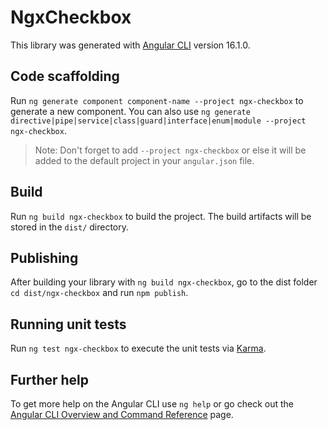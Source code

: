 # NgxCheckbox

This library was generated with [Angular CLI](https://github.com/angular/angular-cli) version 16.1.0.

## Code scaffolding

Run `ng generate component component-name --project ngx-checkbox` to generate a new component. You can also use `ng generate directive|pipe|service|class|guard|interface|enum|module --project ngx-checkbox`.
> Note: Don't forget to add `--project ngx-checkbox` or else it will be added to the default project in your `angular.json` file. 

## Build

Run `ng build ngx-checkbox` to build the project. The build artifacts will be stored in the `dist/` directory.

## Publishing

After building your library with `ng build ngx-checkbox`, go to the dist folder `cd dist/ngx-checkbox` and run `npm publish`.

## Running unit tests

Run `ng test ngx-checkbox` to execute the unit tests via [Karma](https://karma-runner.github.io).

## Further help

To get more help on the Angular CLI use `ng help` or go check out the [Angular CLI Overview and Command Reference](https://angular.io/cli) page.
